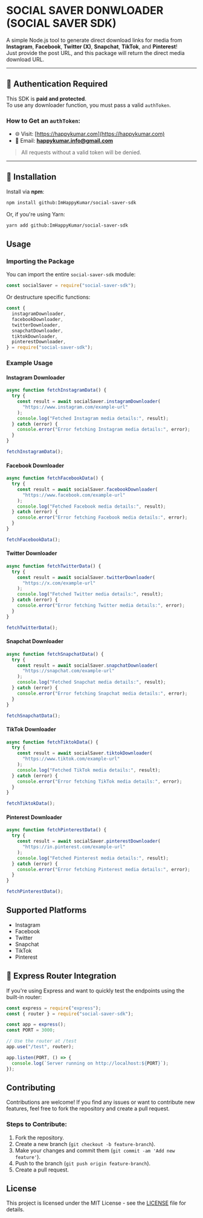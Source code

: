 # SOCIAL SAVER DONWLOADER (SOCIAL SAVER SDK)

A simple Node.js tool to generate direct download links for media from **Instagram**, **Facebook**, **Twitter (X)**, **Snapchat**, **TikTok**, and **Pinterest**!  
Just provide the post URL, and this package will return the direct media download URL.

---

## 🔐 Authentication Required

This SDK is **paid and protected**.  
To use any downloader function, you must pass a valid `authToken`.

### How to Get an `authToken`:
- 🌐 Visit: [https://happykumar.com](https://happykumar.com)
- 📧 Email: **happykumar.info@gmail.com**

> All requests without a valid token will be denied.

---

## 🚀 Installation

Install via **npm**:

```bash
npm install github:ImHappyKumar/social-saver-sdk
```

Or, if you're using Yarn:

```bash
yarn add github:ImHappyKumar/social-saver-sdk
```

## Usage

### Importing the Package

You can import the entire `social-saver-sdk` module:

```javascript
const socialSaver = require("social-saver-sdk");
```

Or destructure specific functions:

```javascript
const {
  instagramDownloader,
  facebookDownloader,
  twitterDownloader,
  snapchatDownloader,
  tiktokDownloader,
  pinterestDownloader,
} = require("social-saver-sdk");
```

### Example Usage

#### Instagram Downloader

```javascript
async function fetchInstagramData() {
  try {
    const result = await socialSaver.instagramDownloader(
      "https://www.instagram.com/example-url"
    );
    console.log("Fetched Instagram media details:", result);
  } catch (error) {
    console.error("Error fetching Instagram media details:", error);
  }
}

fetchInstagramData();
```

#### Facebook Downloader

```javascript
async function fetchFacebookData() {
  try {
    const result = await socialSaver.facebookDownloader(
      "https://www.facebook.com/example-url"
    );
    console.log("Fetched Facebook media details:", result);
  } catch (error) {
    console.error("Error fetching Facebook media details:", error);
  }
}

fetchFacebookData();
```

#### Twitter Downloader

```javascript
async function fetchTwitterData() {
  try {
    const result = await socialSaver.twitterDownloader(
      "https://x.com/example-url"
    );
    console.log("Fetched Twitter media details:", result);
  } catch (error) {
    console.error("Error fetching Twitter media details:", error);
  }
}

fetchTwitterData();
```

#### Snapchat Downloader

```javascript
async function fetchSnapchatData() {
  try {
    const result = await socialSaver.snapchatDownloader(
      "https://snapchat.com/example-url"
    );
    console.log("Fetched Snapchat media details:", result);
  } catch (error) {
    console.error("Error fetching Snapchat media details:", error);
  }
}

fetchSnapchatData();
```

#### TikTok Downloader

```javascript
async function fetchTiktokData() {
  try {
    const result = await socialSaver.tiktokDownloader(
      "https://www.tiktok.com/example-url"
    );
    console.log("Fetched TikTok media details:", result);
  } catch (error) {
    console.error("Error fetching TikTok media details:", error);
  }
}

fetchTiktokData();
```

#### Pinterest Downloader

```javascript
async function fetchPinterestData() {
  try {
    const result = await socialSaver.pinterestDownloader(
      "https://in.pinterest.com/example-url"
    );
    console.log("Fetched Pinterest media details:", result);
  } catch (error) {
    console.error("Error fetching Pinterest media details:", error);
  }
}

fetchPinterestData();
```

## Supported Platforms

- Instagram
- Facebook
- Twitter
- Snapchat
- TikTok
- Pinterest

## 🧪 Express Router Integration

If you're using Express and want to quickly test the endpoints using the built-in router:

```javascript
const express = require("express");
const { router } = require("social-saver-sdk");

const app = express();
const PORT = 3000;

// Use the router at /test
app.use("/test", router);

app.listen(PORT, () => {
  console.log(`Server running on http://localhost:${PORT}`);
});
```

## Contributing

Contributions are welcome! If you find any issues or want to contribute new features, feel free to fork the repository and create a pull request.

### Steps to Contribute:

1. Fork the repository.
2. Create a new branch (`git checkout -b feature-branch`).
3. Make your changes and commit them (`git commit -am 'Add new feature'`).
4. Push to the branch (`git push origin feature-branch`).
5. Create a pull request.

## License

This project is licensed under the MIT License - see the [LICENSE](LICENSE) file for details.
